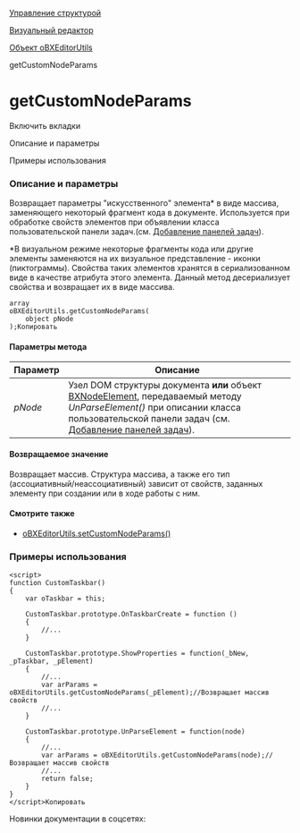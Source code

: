 [Управление структурой](/api_help/fileman/index.php)

[Визуальный редактор](/api_help/fileman/editor/index.php)

[Объект oBXEditorUtils](/api_help/fileman/editor/obxeditorutils/index.php)

getCustomNodeParams

getCustomNodeParams
===================

Включить вкладки

Описание и параметры

Примеры использования

### Описание и параметры

Возвращает параметры "искусственного" элемента\* в виде массива, заменяющего некоторый фрагмент кода в документе. Используется при обработке свойств
элементов при объявлении класса пользовательской панели задач.(см. [Добавление панелей задач](/api_help/fileman/editor/add_taskbar.php)).

\*В визуальном режиме некоторые фрагменты кода или другие элементы заменяются на их визуальное представление - иконки (пиктограммы). Свойства таких элементов
хранятся в сериализованном виде в качестве атрибута этого элемента. Данный метод десериализует свойства и возвращает их в виде массива.

```
array
oBXEditorUtils.getCustomNodeParams(
	object pNode
);Копировать
```

#### Параметры метода

| Параметр | Описание |
| --- | --- |
| *pNode* | Узел DOM структуры документа **или** объект [BXNodeElement](/api_help/fileman/editor/bxnodeelement.php), передаваемый методу *UnParseElement()* при описании класса пользовательской панели задач (см. [Добавление панелей задач](/api_help/fileman/editor/add_taskbar.php)). |

#### Возвращаемое значение

Возвращает массив. Структура массива, а также его тип (ассоциативный/неассоциативный) зависит от свойств, заданных элементу при создании или в ходе
работы с ним.

#### Смотрите также

* [oBXEditorUtils.setCustomNodeParams()](/api_help/fileman/editor/obxeditorutils/setcustomnodeparams.php)

### Примеры использования

```
<script>
function CustomTaskbar()
{
	var oTaskbar = this;
	
	CustomTaskbar.prototype.OnTaskbarCreate = function ()
	{
		//...
	}
	
	CustomTaskbar.prototype.ShowProperties = function(_bNew, _pTaskbar, _pElement)
	{
		//...
		var arParams = oBXEditorUtils.getCustomNodeParams(_pElement);//Возвращает массив свойств
		//...
	}
	
	CustomTaskbar.prototype.UnParseElement = function(node)
	{
		//...
		var arParams = oBXEditorUtils.getCustomNodeParams(node);//Возвращает массив свойств
		//...
		return false;
	}
}
</script>Копировать
```

Новинки документации в соцсетях: